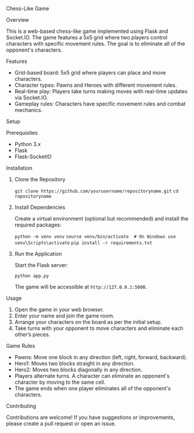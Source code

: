 Chess-Like Game

Overview

This is a web-based chess-like game implemented using Flask and Socket.IO. The game features a 5x5 grid where two players control characters with specific movement rules. The goal is to eliminate all of the opponent's characters.

Features

- Grid-based board: 5x5 grid where players can place and move characters.
- Character types: Pawns and Heroes with different movement rules.
- Real-time play: Players take turns making moves with real-time updates via Socket.IO.
- Gameplay rules: Characters have specific movement rules and combat mechanics.

Setup

Prerequisites

- Python 3.x
- Flask
- Flask-SocketIO

Installation

1. Clone the Repository

   `git clone https://github.com/yourusername/repositoryname.git`
   `cd repositoryname`

2. Install Dependencies

   Create a virtual environment (optional but recommended) and install the required packages:

   `python -m venv venv`
   `source venv/bin/activate  # On Windows use venv\Scripts\activate`
   `pip install -r requirements.txt`

3. Run the Application

   Start the Flask server:

   `python app.py`

   The game will be accessible at `http://127.0.0.1:5000`.

Usage

1. Open the game in your web browser.
2. Enter your name and join the game room.
3. Arrange your characters on the board as per the initial setup.
4. Take turns with your opponent to move characters and eliminate each other’s pieces.

Game Rules

- Pawns: Move one block in any direction (left, right, forward, backward).
- Hero1: Moves two blocks straight in any direction.
- Hero2: Moves two blocks diagonally in any direction.
- Players alternate turns. A character can eliminate an opponent's character by moving to the same cell.
- The game ends when one player eliminates all of the opponent's characters.

Contributing

Contributions are welcome! If you have suggestions or improvements, please create a pull request or open an issue.
